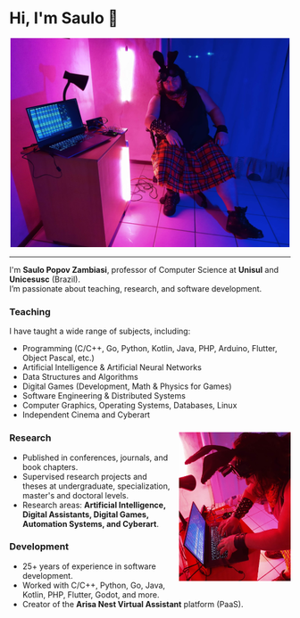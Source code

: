 # Hi, I'm Saulo 👋

<div align="center">
  <img src="hacking_the_world_01.jpg" alt="H4k!nG t3h W0rLD" width="500">
</div>

---

I'm **Saulo Popov Zambiasi**, professor of Computer Science at **Unisul** and **Unicesusc** (Brazil).  
I’m passionate about teaching, research, and software development.

### Teaching
I have taught a wide range of subjects, including:
- Programming (C/C++, Go, Python, Kotlin, Java, PHP, Arduino, Flutter, Object Pascal, etc.)
- Artificial Intelligence & Artificial Neural Networks
- Data Structures and Algorithms
- Digital Games (Development, Math & Physics for Games)
- Software Engineering & Distributed Systems
- Computer Graphics, Operating Systems, Databases, Linux
- Independent Cinema and Cyberart

<div>
  <img src="hacking_the_world_02.jpg" alt="Minha foto" width="200" align="right" style="margin-left:15px;"/>

  <h3>Research</h3>
  <ul>
    <li>Published in conferences, journals, and book chapters.</li>
    <li>Supervised research projects and theses at undergraduate, specialization, master's and doctoral levels.</li>
    <li>Research areas: <strong>Artificial Intelligence, Digital Assistants, Digital Games, Automation Systems, and Cyberart</strong>.
    </li>
  </ul>
  <h3>Development</h3>
  <ul>
    <li>25+ years of experience in software development.</li>
    <li>Worked with C/C++, Python, Go, Java, Kotlin, PHP, Flutter, Godot, and more.</li>
    <li>Creator of the <strong>Arisa Nest Virtual Assistant</strong> platform (PaaS).</li>
  </ul>
</div>

<!---
saulopz/saulopz is a ✨ special ✨ repository because its `README.md` (this file) appears on your GitHub profile.
You can click the Preview link to take a look at your changes.
--->
